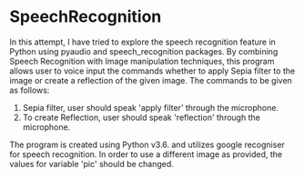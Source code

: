 # SpeechRecognition
In this attempt, I have tried to explore the speech recognition feature in Python using pyaudio and speech_recognition packages. 
By combining Speech Recognition with Image manipulation techniques, this program allows user to voice input the commands whether to apply Sepia filter to the image or create a reflection of the given image.
The commands to be given as follows:
1) Sepia filter, user should speak 'apply filter' through the microphone.
2) To create Reflection, user should speak 'reflection' through the microphone.

The program is created using Python v3.6. and utilizes google recogniser for speech recognition.
In order to use a different image as provided, the values for variable 'pic' should be changed.
